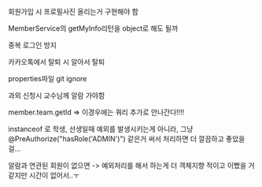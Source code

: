 회원가입 시 프로필사진 올리는거 구현해야 함

MemberService의 getMyInfo리턴을 object로 해도 될까

중복 로그인 방지

카카오톡에서 탈퇴 시 알아서 탈퇴

properties파일 git ignore


과외 신청시 교수님께 알람 가야함


member.team.getId => 이경우에는 쿼리 추가로 안나간다!!!! 


instanceof 로 학생, 선생일때 예외를 발생시키는게 아니라, 그냥 @PreAuthorize("hasRole('ADMIN')") 같은거 써서 처리하면 더 깔끔하고 좋았을걸...


알람과 연관된 회원이 없으면 -> 예외처리를 해서 하는게 더 객체지향 적이고 이뻤을 거 같지만 시간이 없어서..ㅜ